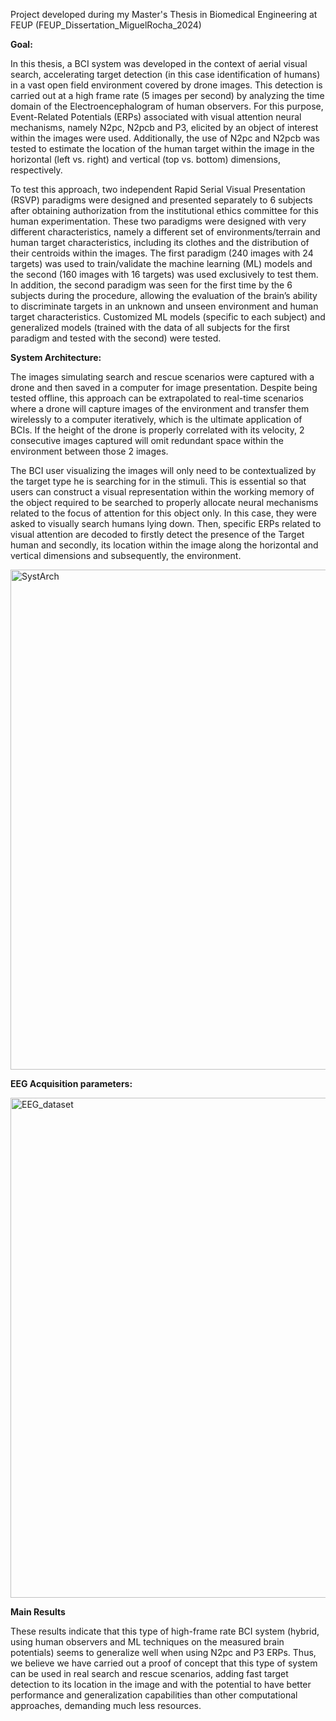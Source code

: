 Project developed during my Master's Thesis in Biomedical Engineering at FEUP (FEUP_Dissertation_MiguelRocha_2024)

**Goal:**

In this thesis, a BCI system was developed in the context of aerial visual search, accelerating target detection (in this case identification of humans) in a vast open field environment covered by drone images. This detection is carried out at a high frame rate (5 images per second) by analyzing the time domain of the Electroencephalogram of human observers. For this purpose, Event-Related Potentials (ERPs) associated with visual attention neural mechanisms, namely N2pc, N2pcb and P3, elicited by an object of interest within the images were used. Additionally, the use of N2pc and N2pcb was tested to estimate the location of the human target within the image in the horizontal (left vs. right) and vertical (top vs. bottom) dimensions, respectively.

To test this approach, two independent Rapid Serial Visual Presentation (RSVP) paradigms were designed and presented separately to 6 subjects after obtaining authorization from the institutional ethics committee for this human experimentation. These two paradigms were designed with very different characteristics, namely a different set of environments/terrain and human target characteristics, including its clothes and the distribution of their centroids within the images. The first paradigm (240 images with 24 targets) was used to train/validate the machine learning (ML) models and the second (160 images with 16 targets) was used exclusively to test them. In addition, the second paradigm was seen for the first time by the 6 subjects during the procedure, allowing the evaluation of the brain’s ability to discriminate targets in an unknown and unseen environment and human target characteristics. Customized ML models (specific to each subject) and generalized models (trained with the data of all subjects for the first paradigm and tested with the second) were tested.

**System Architecture:**

The images simulating search and rescue scenarios were captured with a drone and then saved in a computer for image presentation. Despite being tested offline, this approach can be extrapolated to real-time scenarios where a drone will capture images of the environment and transfer them wirelessly to a computer iteratively, which is the ultimate application of BCIs. If the height of the drone is properly correlated with its velocity, 2 consecutive images captured will omit redundant space within the environment between those 2 images.

The BCI user visualizing the images will only need to be contextualized by the target type he is searching for in the stimuli. This is essential so that users can construct a visual representation within the working memory of the object required to be searched to properly allocate neural mechanisms related to the focus of attention for this object only. In this case, they were asked to visually search humans lying down. Then, specific ERPs related to visual attention are decoded to firstly detect the presence of the Target human and secondly, its location within the image along the horizontal and vertical dimensions and subsequently, the environment.

<img width="800" alt="SystArch" src="https://github.com/user-attachments/assets/e3fcb18e-c48f-455b-8895-fa7ce5be11ae">

**EEG Acquisition parameters:** 

<img width="800" alt="EEG_dataset" src="https://github.com/user-attachments/assets/4032ff0a-e43b-4981-afc8-6f5c607fd36e">

**Main Results**

These results indicate that this type of high-frame rate BCI system (hybrid, using human observers and ML techniques on the measured brain potentials) seems to generalize well when using N2pc and P3 ERPs. Thus, we believe we have carried out a proof of concept that this type of system can be used in real search and rescue scenarios, adding fast target detection to its location in the image and with the potential to have better performance and generalization capabilities than other computational approaches, demanding much less resources.

